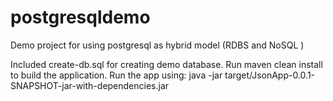 postgresqldemo
==============

Demo project for using postgresql as hybrid model (RDBS and NoSQL )

Included create-db.sql for creating demo database. 
Run maven clean install to build the application.
Run the app using: java -jar target/JsonApp-0.0.1-SNAPSHOT-jar-with-dependencies.jar
